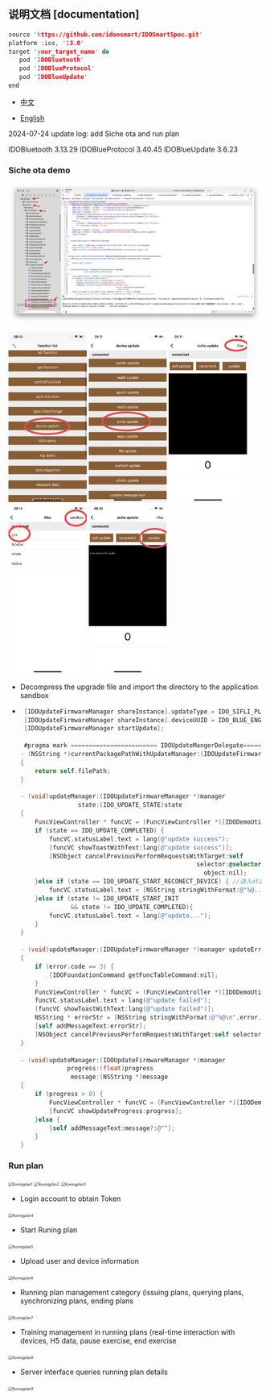 ## 说明文档 [documentation]


```c
source 'https://github.com/idoosmart/IDOSmartSpec.git'
platform :ios, '13.0'
target 'your_target_name' do
   pod 'IDOBluetooth'
   pod 'IDOBlueProtocol'
   pod 'IDOBlueUpdate'
end
```


* [中文](https://idoosmart.github.io/IDOGitBook/zh/)      

* [English](https://idoosmart.github.io/IDOGitBook/en/)

2024-07-24 
update log: add Siche ota and run plan

IDOBluetooth  3.13.29
IDOBlueProtocol 3.40.45
IDOBlueUpdate 3.6.23



### Siche ota demo 

![image1](./images/image1.png)

<img src="./images/image2.jpg" style="zoom:33%;" />

<img src="./images/image3.jpg" style="zoom:33%;" />

<img src="./images/image4.jpg" style="zoom:33%;" />

<img src="./images/image5.jpg" style="zoom:33%;" />

<img src="./images/image6.jpg" style="zoom:33%;" />



- Decompress the upgrade file and import the directory to the application sandbox

- ```objective-c
   [IDOUpdateFirmwareManager shareInstance].updateType = IDO_SIFLI_PLATFORM_TYPE;
   [IDOUpdateFirmwareManager shareInstance].deviceUUID = IDO_BLUE_ENGINE.peripheralEngine.uuidStr;
   [IDOUpdateFirmwareManager startUpdate];
   
   #pragma mark ======================== IDOUpdateMangerDelegate===================================
  - (NSString *)currentPackagePathWithUpdateManager:(IDOUpdateFirmwareManager *)manager
  {
      return self.filePath;
  }
  
  - (void)updateManager:(IDOUpdateFirmwareManager *)manager
                  state:(IDO_UPDATE_STATE)state
  {
      FuncViewController * funcVC = (FuncViewController *)[IDODemoUtility getCurrentVC];
      if (state == IDO_UPDATE_COMPLETED) {
          funcVC.statusLabel.text = lang(@"update success");
          [funcVC showToastWithText:lang(@"update success")];
          [NSObject cancelPreviousPerformRequestsWithTarget:self
                                                   selector:@selector(startTimer)
                                                     object:nil];
      }else if (state == IDO_UPDATE_START_RECONECT_DEVICE) { //进入ota 重连设备
          funcVC.statusLabel.text = [NSString stringWithFormat:@"%@...",lang(@"reconnect")];
      }else if (state != IDO_UPDATE_START_INIT
                && state != IDO_UPDATE_COMPLETED){
          funcVC.statusLabel.text = lang(@"update...");
      }
  }
  
  - (void)updateManager:(IDOUpdateFirmwareManager *)manager updateError:(NSError *)error
  {
      if (error.code == 3) {
          [IDOFoundationCommand getFuncTableCommand:nil];
      }
      FuncViewController * funcVC = (FuncViewController *)[IDODemoUtility getCurrentVC];
      funcVC.statusLabel.text = lang(@"update failed");
      [funcVC showToastWithText:lang(@"update failed")];
      NSString * errorStr = [NSString stringWithFormat:@"%@\n",error.domain];
      [self addMessageText:errorStr];
      [NSObject cancelPreviousPerformRequestsWithTarget:self selector:@selector(startTimer) object:nil];
  }
  
  - (void)updateManager:(IDOUpdateFirmwareManager *)manager
               progress:(float)progress
                message:(NSString *)message
  {
      if (progress > 0) {
          FuncViewController * funcVC = (FuncViewController *)[IDODemoUtility getCurrentVC];
          [funcVC showUpdateProgress:progress];
      }else {
          [self addMessageText:message?:@""];
      }
  }
  
  ```

  

### Run plan

<img src="./images/Runingplan1.png" alt="Runingplan1" style="zoom:50%;" />

<img src="./images/Runingplan2.png" alt="Runingplan2" style="zoom:50%;" />

<img src="./images/Runingplan3.png" alt="Runingplan3" style="zoom:50%;" />

- Login account to obtain Token

<img src="./images/Runingplan4.png" alt="Runingplan4" style="zoom:50%;" />

- Start Runing plan

<img src="./images/Runingplan5.png" alt="Runingplan5" style="zoom:50%;" />

- Upload user and device information

<img src="./images/Runingplan6.png" alt="Runingplan6" style="zoom:50%;" />

- Running plan management category (issuing plans, querying plans, synchronizing plans, ending plans

<img src="./images/Runingplan7.png" alt="Runingplan7" style="zoom:50%;" />

- Training management in running plans (real-time interaction with devices, H5 data, pause exercise, end exercise

<img src="./images/Runingplan8.png" alt="Runingplan8" style="zoom:50%;" />

- Server interface queries running plan details

<img src="./images/Runingplan9.png" alt="Runingplan9" style="zoom:50%;" />